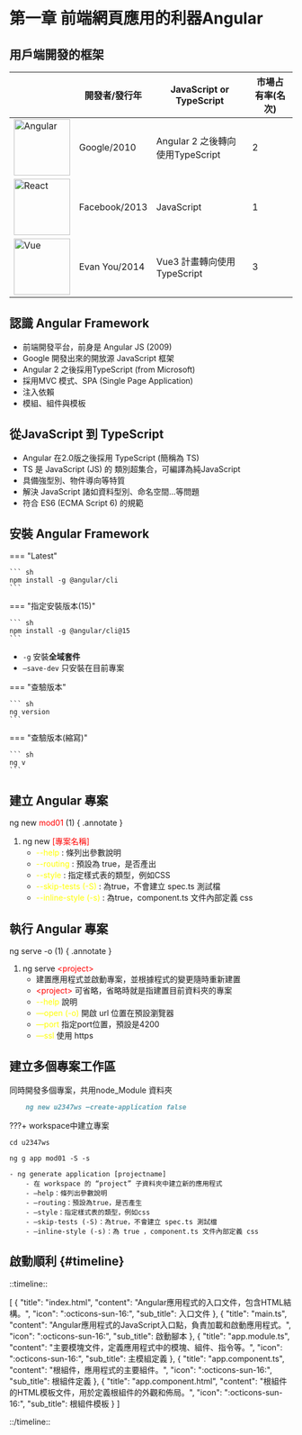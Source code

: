 # **第一章 前端網頁應用的利器Angular**

## 用戶端開發的框架

|| 開發者/發行年| JavaScript or TypeScript | 市場占有率(名次) |
| --- | --- | --- | --- |
| <div><img src="../../../assets/Angular.png" alt="Angular" width="100" height="100"></div> | <div>Google/2010</div> | <div>Angular 2 之後轉向使用TypeScript</div> | <div>2</div> |
| <div><img src="../../../assets/React.png" alt="React" width="100" height="100"></div> | <div>Facebook/2013</div> | <div>JavaScript</div> | <div>1</div> |
| <div><img src="../../../assets/Vue.png" alt="Vue" width="100" height="100"></div> | <div>Evan You/2014</div> | <div>Vue3 計畫轉向使用TypeScript</div> | <div>3</div> |

## 認識 Angular Framework

- 前端開發平台，前身是 Angular JS (2009)
- Google 開發出來的開放源 JavaScript 框架
- Angular 2 之後採用TypeScript (from Microsoft)
- 採用MVC 模式、SPA (Single Page Application)
- 注入依賴
- 模組、組件與模板

## 從JavaScript 到 TypeScript

- Angular 在2.0版之後採用 TypeScript (簡稱為 TS)
- TS 是 JavaScript (JS) 的 類別超集合，可編譯為純JavaScript
- 具備強型別、物件導向等特質
- 解決 JavaScript 諸如資料型別、命名空間...等問題
- 符合 ES6 (ECMA Script 6) 的規範

## 安裝 Angular Framework

=== "Latest"

    ``` sh
    npm install -g @angular/cli
    ```

=== "指定安裝版本(15)"

    ``` sh
    npm install -g @angular/cli@15
    ```

- `-g` 安裝**全域套件** 
- `—save-dev` 只安裝在目前專案

=== "查驗版本"

    ``` sh
    ng version
    ```

=== "查驗版本(縮寫)"

    ``` sh
    ng v
    ```

## 建立 Angular 專案

ng new <span style="color: #ff0000;">mod01</span> (1)
{ .annotate }

1.  ng new <span style="color: #ff0000;">[專案名稱]</span>
    - <span style="color: yellow;">--help</span> : 條列出參數說明
    - <span style="color: yellow;">--routing</span> : 預設為 true，是否產出
    - <span style="color: yellow;">--style</span> : 指定樣式表的類型，例如CSS
    - <span style="color: yellow;">--skip-tests (-S)</span> : 為true，不會建立 spec.ts 測試檔
    - <span style="color: yellow;">--inline-style (-s)</span> : 為true，component.ts 文件內部定義 css

## 執行 Angular 專案

ng serve -o (1)
{ .annotate }

1.  ng serve <span style="color: #ff0000;"><project\></span>
    - 建置應用程式並啟動專案，並根據程式的變更隨時重新建置
    - <span style="color: #ff0000;"><project\></span> 可省略，省略時就是指建置目前資料夾的專案
    - <span style="color: yellow;">--help</span> 說明
    - <span style="color: yellow;">—open (-o)</span> 開啟 url 位置在預設瀏覽器
    - <span style="color: yellow;">—port</span> 指定port位置，預設是4200
    - <span style="color: yellow;">—ssl</span> 使用 https

## 建立多個專案工作區

同時開發多個專案，共用node_Module 資料夾

``` markdown title="建立 workspace 放置多個專案"
    ng new u2347ws —create-application false
```

<div class="result" markdown>

???+ workspace中建立專案

    cd u2347ws

    ng g app mod01 -S -s

    - ng generate application [projectname] 
        - 在 workspace 的 “project” 子資料夾中建立新的應用程式
        - —help：條列出參數說明
        - —routing：預設為true，是否產生
        - —style：指定樣式表的類型，例如css
        - —skip-tests (-S)：為true，不會建立 spec.ts 測試檔
        - —inline-style (-s)：為 true ，component.ts 文件內部定義 css

</div>

## 啟動順利 {#timeline}

::timeline::

[
    {
        "title": "index.html",
        "content": "Angular應用程式的入口文件，包含HTML結構。",
        "icon": ":octicons-sun-16:",
        "sub_title": 入口文件
    },
    {
        "title": "main.ts",
        "content": "Angular應用程式的JavaScript入口點，負責加載和啟動應用程式。",
        "icon": ":octicons-sun-16:",
        "sub_title": 啟動腳本
    },
    {
        "title": "app.module.ts",
        "content": "主要模塊文件，定義應用程式中的模塊、組件、指令等。",
        "icon": ":octicons-sun-16:",
        "sub_title": 主模組定義
    },
    {
        "title": "app.component.ts",
        "content": "根組件，應用程式的主要組件。",
        "icon": ":octicons-sun-16:",
        "sub_title": 根組件定義
    },
    {
        "title": "app.component.html",
        "content": "根組件的HTML模板文件，用於定義根組件的外觀和佈局。",
        "icon": ":octicons-sun-16:",
        "sub_title": 根組件模板
    }
]

::/timeline::